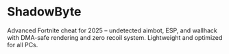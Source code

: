 # ShadowByte
Advanced Fortnite cheat for 2025 – undetected aimbot, ESP, and wallhack with DMA-safe rendering and zero recoil system. Lightweight and optimized for all PCs.
